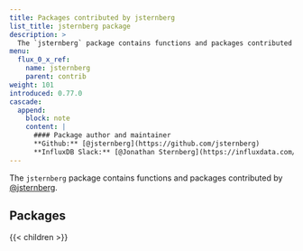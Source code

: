 ```yaml
---
title: Packages contributed by jsternberg
list_title: jsternberg package
description: >
  The `jsternberg` package contains functions and packages contributed by [@jsternberg](https://github.com/jsternberg).
menu:
  flux_0_x_ref:
    name: jsternberg
    parent: contrib
weight: 101
introduced: 0.77.0
cascade:
  append:
    block: note
    content: |
      #### Package author and maintainer
      **Github:** [@jsternberg](https://github.com/jsternberg)  
      **InfluxDB Slack:** [@Jonathan Sternberg](https://influxdata.com/slack)
---
```


The `jsternberg` package contains functions and packages contributed by [@jsternberg](https://github.com/jsternberg).

## Packages

{{< children >}}